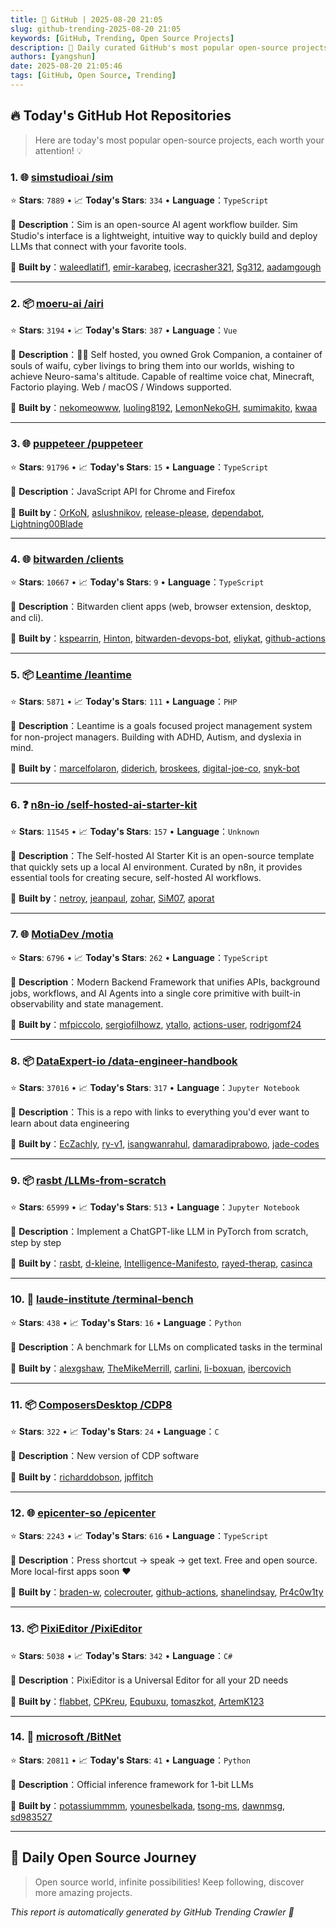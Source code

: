 ```yaml
---
title: 🚀 GitHub | 2025-08-20 21:05
slug: github-trending-2025-08-20 21:05
keywords: [GitHub, Trending, Open Source Projects]
description: 🌟 Daily curated GitHub's most popular open-source projects to help you stay on the pulse of technology!
authors: [yangshun]
date: 2025-08-20 21:05:46
tags: [GitHub, Open Source, Trending]
---
```


## 🔥 Today's GitHub Hot Repositories

> Here are today's most popular open-source projects, each worth your attention! 💡

### 1. 🌐 [simstudioai /sim](https://github.com/simstudioai/sim)

⭐ **Stars**: `7889`   •   📈 **Today's Stars**: `334`   •   **Language**：`TypeScript`

📝 **Description**：Sim is an open-source AI agent workflow builder. Sim Studio's interface is a lightweight, intuitive way to quickly build and deploy LLMs that connect with your favorite tools.

🤝 **Built by**：[waleedlatif1](https://github.com/waleedlatif1), [emir-karabeg](https://github.com/emir-karabeg), [icecrasher321](https://github.com/icecrasher321), [Sg312](https://github.com/Sg312), [aadamgough](https://github.com/aadamgough)

---

### 2. 📦 [moeru-ai /airi](https://github.com/moeru-ai/airi)

⭐ **Stars**: `3194`   •   📈 **Today's Stars**: `387`   •   **Language**：`Vue`

📝 **Description**：💖🧸 Self hosted, you owned Grok Companion, a container of souls of waifu, cyber livings to bring them into our worlds, wishing to achieve Neuro-sama's altitude. Capable of realtime voice chat, Minecraft, Factorio playing. Web / macOS / Windows supported.

🤝 **Built by**：[nekomeowww](https://github.com/nekomeowww), [luoling8192](https://github.com/luoling8192), [LemonNekoGH](https://github.com/LemonNekoGH), [sumimakito](https://github.com/sumimakito), [kwaa](https://github.com/kwaa)

---

### 3. 🌐 [puppeteer /puppeteer](https://github.com/puppeteer/puppeteer)

⭐ **Stars**: `91796`   •   📈 **Today's Stars**: `15`   •   **Language**：`TypeScript`

📝 **Description**：JavaScript API for Chrome and Firefox

🤝 **Built by**：[OrKoN](https://github.com/OrKoN), [aslushnikov](https://github.com/aslushnikov), [release-please](https://github.com/release-please), [dependabot](https://github.com/dependabot), [Lightning00Blade](https://github.com/Lightning00Blade)

---

### 4. 🌐 [bitwarden /clients](https://github.com/bitwarden/clients)

⭐ **Stars**: `10667`   •   📈 **Today's Stars**: `9`   •   **Language**：`TypeScript`

📝 **Description**：Bitwarden client apps (web, browser extension, desktop, and cli).

🤝 **Built by**：[kspearrin](https://github.com/kspearrin), [Hinton](https://github.com/Hinton), [bitwarden-devops-bot](https://github.com/bitwarden-devops-bot), [eliykat](https://github.com/eliykat), [github-actions](https://github.com/github-actions)

---

### 5. 📦 [Leantime /leantime](https://github.com/Leantime/leantime)

⭐ **Stars**: `5871`   •   📈 **Today's Stars**: `111`   •   **Language**：`PHP`

📝 **Description**：Leantime is a goals focused project management system for non-project managers. Building with ADHD, Autism, and dyslexia in mind.

🤝 **Built by**：[marcelfolaron](https://github.com/marcelfolaron), [diderich](https://github.com/diderich), [broskees](https://github.com/broskees), [digital-joe-co](https://github.com/digital-joe-co), [snyk-bot](https://github.com/snyk-bot)

---

### 6. ❓ [n8n-io /self-hosted-ai-starter-kit](https://github.com/n8n-io/self-hosted-ai-starter-kit)

⭐ **Stars**: `11545`   •   📈 **Today's Stars**: `157`   •   **Language**：`Unknown`

📝 **Description**：The Self-hosted AI Starter Kit is an open-source template that quickly sets up a local AI environment. Curated by n8n, it provides essential tools for creating secure, self-hosted AI workflows.

🤝 **Built by**：[netroy](https://github.com/netroy), [jeanpaul](https://github.com/jeanpaul), [zohar](https://github.com/zohar), [SiM07](https://github.com/SiM07), [aporat](https://github.com/aporat)

---

### 7. 🌐 [MotiaDev /motia](https://github.com/MotiaDev/motia)

⭐ **Stars**: `6796`   •   📈 **Today's Stars**: `262`   •   **Language**：`TypeScript`

📝 **Description**：Modern Backend Framework that unifies APIs, background jobs, workflows, and AI Agents into a single core primitive with built-in observability and state management.

🤝 **Built by**：[mfpiccolo](https://github.com/mfpiccolo), [sergiofilhowz](https://github.com/sergiofilhowz), [ytallo](https://github.com/ytallo), [actions-user](https://github.com/actions-user), [rodrigomf24](https://github.com/rodrigomf24)

---

### 8. 📦 [DataExpert-io /data-engineer-handbook](https://github.com/DataExpert-io/data-engineer-handbook)

⭐ **Stars**: `37016`   •   📈 **Today's Stars**: `317`   •   **Language**：`Jupyter Notebook`

📝 **Description**：This is a repo with links to everything you'd ever want to learn about data engineering

🤝 **Built by**：[EcZachly](https://github.com/EcZachly), [ry-v1](https://github.com/ry-v1), [isangwanrahul](https://github.com/isangwanrahul), [damaradiprabowo](https://github.com/damaradiprabowo), [jade-codes](https://github.com/jade-codes)

---

### 9. 📦 [rasbt /LLMs-from-scratch](https://github.com/rasbt/LLMs-from-scratch)

⭐ **Stars**: `65999`   •   📈 **Today's Stars**: `513`   •   **Language**：`Jupyter Notebook`

📝 **Description**：Implement a ChatGPT-like LLM in PyTorch from scratch, step by step

🤝 **Built by**：[rasbt](https://github.com/rasbt), [d-kleine](https://github.com/d-kleine), [Intelligence-Manifesto](https://github.com/Intelligence-Manifesto), [rayed-therap](https://github.com/rayed-therap), [casinca](https://github.com/casinca)

---

### 10. 🐍 [laude-institute /terminal-bench](https://github.com/laude-institute/terminal-bench)

⭐ **Stars**: `438`   •   📈 **Today's Stars**: `16`   •   **Language**：`Python`

📝 **Description**：A benchmark for LLMs on complicated tasks in the terminal

🤝 **Built by**：[alexgshaw](https://github.com/alexgshaw), [TheMikeMerrill](https://github.com/TheMikeMerrill), [carlini](https://github.com/carlini), [li-boxuan](https://github.com/li-boxuan), [ibercovich](https://github.com/ibercovich)

---

### 11. 📦 [ComposersDesktop /CDP8](https://github.com/ComposersDesktop/CDP8)

⭐ **Stars**: `322`   •   📈 **Today's Stars**: `24`   •   **Language**：`C`

📝 **Description**：New version of CDP software

🤝 **Built by**：[richarddobson](https://github.com/richarddobson), [jpffitch](https://github.com/jpffitch)

---

### 12. 🌐 [epicenter-so /epicenter](https://github.com/epicenter-so/epicenter)

⭐ **Stars**: `2243`   •   📈 **Today's Stars**: `616`   •   **Language**：`TypeScript`

📝 **Description**：Press shortcut → speak → get text. Free and open source. More local-first apps soon ❤️

🤝 **Built by**：[braden-w](https://github.com/braden-w), [colecrouter](https://github.com/colecrouter), [github-actions](https://github.com/github-actions), [shanelindsay](https://github.com/shanelindsay), [Pr4c0w1ty](https://github.com/Pr4c0w1ty)

---

### 13. 📦 [PixiEditor /PixiEditor](https://github.com/PixiEditor/PixiEditor)

⭐ **Stars**: `5038`   •   📈 **Today's Stars**: `342`   •   **Language**：`C#`

📝 **Description**：PixiEditor is a Universal Editor for all your 2D needs

🤝 **Built by**：[flabbet](https://github.com/flabbet), [CPKreu](https://github.com/CPKreu), [Equbuxu](https://github.com/Equbuxu), [tomaszkot](https://github.com/tomaszkot), [ArtemK123](https://github.com/ArtemK123)

---

### 14. 🐍 [microsoft /BitNet](https://github.com/microsoft/BitNet)

⭐ **Stars**: `20811`   •   📈 **Today's Stars**: `41`   •   **Language**：`Python`

📝 **Description**：Official inference framework for 1-bit LLMs

🤝 **Built by**：[potassiummmm](https://github.com/potassiummmm), [younesbelkada](https://github.com/younesbelkada), [tsong-ms](https://github.com/tsong-ms), [dawnmsg](https://github.com/dawnmsg), [sd983527](https://github.com/sd983527)

---

## 🌈 Daily Open Source Journey

> Open source world, infinite possibilities! Keep following, discover more amazing projects.

*This report is automatically generated by GitHub Trending Crawler 🤖*
